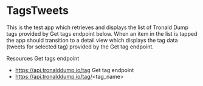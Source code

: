 # TagsTweets
This is the test app which retrieves and displays the list of Tronald Dump tags provided by Get tags endpoint below. 
When an item in the list is tapped the app should transition to a detail view which displays the tag data (tweets for selected tag)
provided by the Get tag endpoint.

Resources
Get tags endpoint
- https://api.tronalddump.io/tag
Get tag endpoint
- https://api.tronalddump.io/tag/<tag_name>

